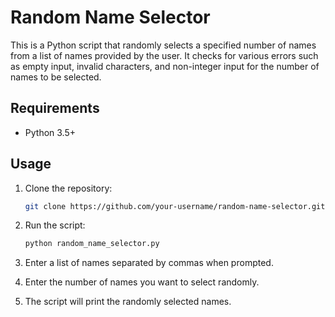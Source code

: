 # Random Name Selector

This is a Python script that randomly selects a specified number of names from a list of names provided by the user. It checks for various errors such as empty input, invalid characters, and non-integer input for the number of names to be selected.

## Requirements

* Python 3.5+

## Usage

1. Clone the repository:

    ```bash
    git clone https://github.com/your-username/random-name-selector.git
    ```

2. Run the script:

    ```bash
    python random_name_selector.py
    ```

3. Enter a list of names separated by commas when prompted.

4. Enter the number of names you want to select randomly.

5. The script will print the randomly selected names.
